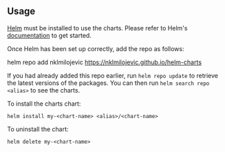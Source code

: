 ## Usage

[Helm](https://helm.sh) must be installed to use the charts.  Please refer to
Helm's [documentation](https://helm.sh/docs) to get started.

Once Helm has been set up correctly, add the repo as follows:

  helm repo add nklmilojevic https://nklmilojevic.github.io/helm-charts

If you had already added this repo earlier, run `helm repo update` to retrieve
the latest versions of the packages.  You can then run `helm search repo
<alias>` to see the charts.

To install the charts chart:

    helm install my-<chart-name> <alias>/<chart-name>

To uninstall the chart:

    helm delete my-<chart-name>